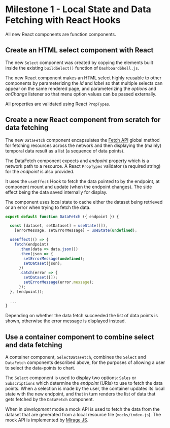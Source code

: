 # Milestone 1 - Local State and Data Fetching with React Hooks

All new React components are function components.

## Create an HTML select component with React
The new `Select` component was created by copying the elements built inside
the existing `buildSelect()` function of `DashboardShell.js`.

The new React component makes an HTML select highly reusable to other components by
parameterizing the _id_ and _label_ so that multiple selects can appear on the same
rendered page, and parameterizing the _options_ and _onChange_ listener so that menu option values
can be passed externally.

All properties are validated using React `PropTypes`.

## Create a new React component from scratch for data fetching
The new `DataFetch` component encapsulates the [Fetch API](https://developer.mozilla.org/en-US/docs/Web/API/Fetch_API/Using_Fetch)
global method for fetching resources across the network and then displaying the (mainly) temporal data
result as a list (a sequence of data points).

The DataFetch component expects and _endpoint_ property which is a network path to a resource.
A React `PropTypes` validator (a required string) for the _endpoint_ is also provided.

It uses the `useEffect` Hook to fetch the data pointed to by the endpoint, at
component mount and update (when the endpoint changes). The side effect being the data saved internally for display.

The component uses local state to cache either the dataset being retrieved
or an error when trying to fetch the data.

```javascript
export default function DataFetch ({ endpoint }) {

  const [dataset, setDataset] = useState([]),
    [errorMessage, setErrorMessage] = useState(undefined);

  useEffect(() => {
    fetch(endpoint)
      .then(data => data.json())
      .then(json => {
        setErrorMessage(undefined);
        setDataset(json);
      })
      .catch(error => {
        setDataset([]);
        setErrorMessage(error.message);
      });
  }, [endpoint]);
  
  ...
}
```

Depending on whether the data fetch succeeded the list of data points is shown, otherwise
the error message is displayed instead.

## Use a container component to combine select and data fetching
A container component, `SelectDataFetch`, combines the `Select` and `DataFetch` components
described above, for the purposes of allowing a user to select the data-points to chart.

The `Select` component is used to display two options: `Sales` or `Subscriptions`
which determine the _endpoint_ (URIs) to use to fetch the data points. When a selection is made by the user, the container 
updates its local state with the new endpoint, and that in turn renders the list
of data that gets fetched by the `DataFetch` component.

When in _development_ mode a mock API is used to fetch the data from the dataset 
that are generated from a local resource file (`mocks/index.js`). The mock API is
implemented by [Mirage JS](https://miragejs.com/).
